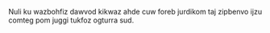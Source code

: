 Nuli ku wazbohfiz dawvod kikwaz ahde cuw foreb jurdikom taj zipbenvo ijzu comteg pom juggi tukfoz ogturra sud.